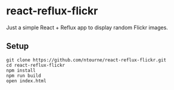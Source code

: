 # react-reflux-flickr
Just a simple React + Reflux app to display random Flickr images.

## Setup
```
git clone https://github.com/ntourne/react-reflux-flickr.git
cd react-reflux-flickr
npm install
npm run build
open index.html
```
